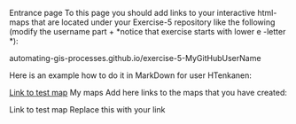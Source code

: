Entrance page
To this page you should add links to your interactive html-maps that are located under your Exercise-5 repository like the following (modify the username part + *notice that exercise starts with lower e -letter *):

automating-gis-processes.github.io/exercise-5-MyGitHubUserName

Here is an example how to do it in MarkDown for user HTenkanen:

[Link to test map](https://automating-gis-processes.github.io/exercise-5-HTenkanen/test_map.html)
My maps
Add here links to the maps that you have created:

Link to test map
Replace this with your link
